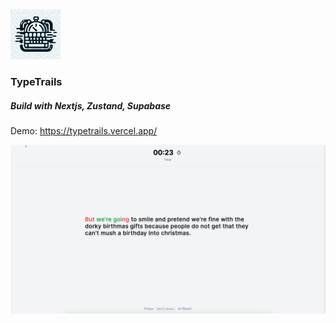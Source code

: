 <img style="width:5rem;" src="public/logo.webp" alt="" />

### TypeTrails

##### Build with Nextjs, Zustand, Supabase

Demo: https://typetrails.vercel.app/

![screenshot](screenshot.png)
